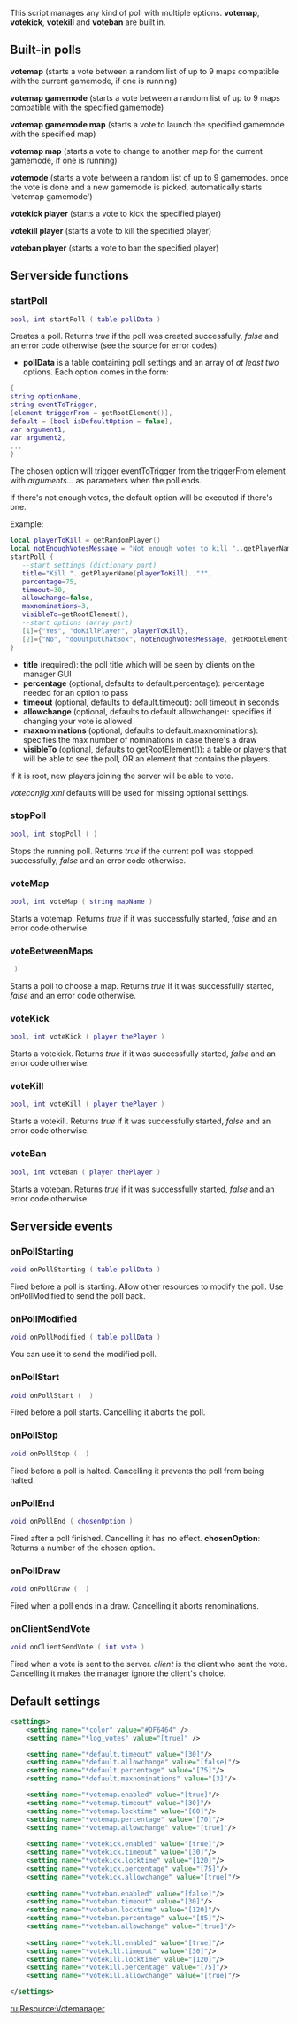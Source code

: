 This script manages any kind of poll with multiple options. **votemap**, **votekick**, **votekill** and **voteban** are built in.

Built-in polls
--------------

**votemap** (starts a vote between a random list of up to 9 maps compatible with the current gamemode, if one is running)

**votemap gamemode** (starts a vote between a random list of up to 9 maps compatible with the specified gamemode)

**votemap gamemode map** (starts a vote to launch the specified gamemode with the specified map)

**votemap map** (starts a vote to change to another map for the current gamemode, if one is running)

**votemode** (starts a vote between a random list of up to 9 gamemodes. once the vote is done and a new gamemode is picked, automatically starts 'votemap gamemode')

**votekick player** (starts a vote to kick the specified player)

**votekill player** (starts a vote to kill the specified player)

**voteban player** (starts a vote to ban the specified player)

Serverside functions
--------------------

### startPoll

``` lua
bool, int startPoll ( table pollData )
```

Creates a poll. Returns *true* if the poll was created successfully, *false* and an error code otherwise (see the source for error codes).

-   **pollData** is a table containing poll settings and an array of *at least two* options. Each option comes in the form:

``` lua
{
string optionName,
string eventToTrigger,
[element triggerFrom = getRootElement()],
default = [bool isDefaultOption = false],
var argument1,
var argument2,
...
}
```

The chosen option will trigger eventToTrigger from the triggerFrom element with *arguments...* as parameters when the poll ends.

If there's not enough votes, the default option will be executed if there's one.

Example:

``` lua
local playerToKill = getRandomPlayer()
local notEnoughVotesMessage = "Not enough votes to kill "..getPlayerName(playerToKill).."."
startPoll {
   --start settings (dictionary part)
   title="Kill "..getPlayerName(playerToKill).."?",
   percentage=75,
   timeout=30,
   allowchange=false,
   maxnominations=3,
   visibleTo=getRootElement(),
   --start options (array part)
   [1]={"Yes", "doKillPlayer", playerToKill},
   [2]={"No", "doOutputChatBox", notEnoughVotesMessage, getRootElement(), vR, vG, vB; default=true},
}
```

-   **title** (required): the poll title which will be seen by clients on the manager GUI
-   **percentage** (optional, defaults to default.percentage): percentage needed for an option to pass
-   **timeout** (optional, defaults to default.timeout): poll timeout in seconds
-   **allowchange** (optional, defaults to default.allowchange): specifies if changing your vote is allowed
-   **maxnominations** (optional, defaults to default.maxnominations): specifies the max number of nominations in case there's a draw
-   **visibleTo** (optional, defaults to [getRootElement](/docs/getRootElement.md "wikilink")()): a table or players that will be able to see the poll, OR an element that contains the players.

If it is root, new players joining the server will be able to vote.

*voteconfig.xml* defaults will be used for missing optional settings.

### stopPoll

``` lua
bool, int stopPoll ( )
```

Stops the running poll. Returns *true* if the current poll was stopped successfully, *false* and an error code otherwise.

### voteMap

``` lua
bool, int voteMap ( string mapName )
```

Starts a votemap. Returns *true* if it was successfully started, *false* and an error code otherwise.

### voteBetweenMaps

``` lua
 )
```

Starts a poll to choose a map. Returns *true* if it was successfully started, *false* and an error code otherwise.

### voteKick

``` lua
bool, int voteKick ( player thePlayer )
```

Starts a votekick. Returns *true* if it was successfully started, *false* and an error code otherwise.

### voteKill

``` lua
bool, int voteKill ( player thePlayer )
```

Starts a votekill. Returns *true* if it was successfully started, *false* and an error code otherwise.

### voteBan

``` lua
bool, int voteBan ( player thePlayer )
```

Starts a voteban. Returns *true* if it was successfully started, *false* and an error code otherwise.

Serverside events
-----------------

### onPollStarting

``` lua
void onPollStarting ( table pollData )
```

Fired before a poll is starting. Allow other resources to modify the poll. Use onPollModified to send the poll back.

### onPollModified

``` lua
void onPollModified ( table pollData )
```

You can use it to send the modified poll.

### onPollStart

``` lua
void onPollStart (  )
```

Fired before a poll starts. Cancelling it aborts the poll.

### onPollStop

``` lua
void onPollStop (  )
```

Fired before a poll is halted. Cancelling it prevents the poll from being halted.

### onPollEnd

``` lua
void onPollEnd ( chosenOption )
```

Fired after a poll finished. Cancelling it has no effect.
**chosenOption**: Returns a number of the chosen option.

### onPollDraw

``` lua
void onPollDraw (  )
```

Fired when a poll ends in a draw. Cancelling it aborts renominations.

### onClientSendVote

``` lua
void onClientSendVote ( int vote )
```

Fired when a vote is sent to the server. *client* is the client who sent the vote. Cancelling it makes the manager ignore the client's choice.

Default settings
----------------

``` xml
<settings>
    <setting name="*color" value="#DF6464" />
    <setting name="*log_votes" value="[true]" />

    <setting name="*default.timeout" value="[30]"/>
    <setting name="*default.allowchange" value="[false]"/>
    <setting name="*default.percentage" value="[75]"/>
    <setting name="*default.maxnominations" value="[3]"/>

    <setting name="*votemap.enabled" value="[true]"/>
    <setting name="*votemap.timeout" value="[30]"/>
    <setting name="*votemap.locktime" value="[60]"/>
    <setting name="*votemap.percentage" value="[70]"/>
    <setting name="*votemap.allowchange" value="[true]"/>
    
    <setting name="*votekick.enabled" value="[true]"/>
    <setting name="*votekick.timeout" value="[30]"/>
    <setting name="*votekick.locktime" value="[120]"/>
    <setting name="*votekick.percentage" value="[75]"/>
    <setting name="*votekick.allowchange" value="[true]"/>
    
    <setting name="*voteban.enabled" value="[false]"/>
    <setting name="*voteban.timeout" value="[30]"/>
    <setting name="*voteban.locktime" value="[120]"/>
    <setting name="*voteban.percentage" value="[85]"/>
    <setting name="*voteban.allowchange" value="[true]"/>
    
    <setting name="*votekill.enabled" value="[true]"/>
    <setting name="*votekill.timeout" value="[30]"/>
    <setting name="*votekill.locktime" value="[120]"/>
    <setting name="*votekill.percentage" value="[75]"/>
    <setting name="*votekill.allowchange" value="[true]"/>

</settings>
```

[ru:<Resource:Votemanager>](/docs/ru:Resource:Votemanager.md "wikilink")

